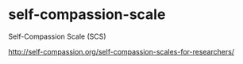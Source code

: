 # self-compassion-scale
Self-Compassion Scale (SCS)

http://self-compassion.org/self-compassion-scales-for-researchers/

